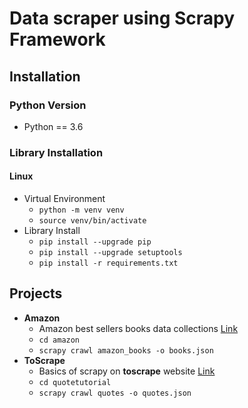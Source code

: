 # Data scraper using Scrapy Framework

## Installation

### Python Version

- Python == 3.6

### Library Installation

#### Linux

- Virtual Environment
  - `python -m venv venv`
  - `source venv/bin/activate`
- Library Install
  - `pip install --upgrade pip`
  - `pip install --upgrade setuptools`
  - `pip install -r requirements.txt`

## Projects

- **Amazon**
  - Amazon best sellers books data collections [Link](amazon)
  - `cd amazon`
  - `scrapy crawl amazon_books -o books.json`
- **ToScrape**
  - Basics of scrapy on **toscrape** website [Link](quotetutorial)
  - `cd quotetutorial`
  - `scrapy crawl quotes -o quotes.json`
